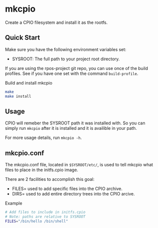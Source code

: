 # mkcpio

Create a CPIO filesystem and install it as the rootfs.

## Quick Start

Make sure you have the following environment variables set:

- SYSROOT: The full path to your project root directory.

If you are using the rpos-project git repo, you can use once of the build
profiles. See if you have one set with the command `build-profile`.

Build and install mkcpio

```bash
make
make install
```

## Usage

CPIO will remeber the SYSROOT path it was installed with. So you can simply run
`mkcpio` after it is installed and it is availible in your path.

For more usage details, run `mkcpio -h`.

## mkcpio.conf

The mkcpio.conf file, located in `$SYSROOT/etc/`, is used to tell mkcpio what
files to place in the initfs.cpio image. 

There are 2 facilities to accomplish this goal:

- FILES= used to add specific files into the CPIO archive.
- DIRS= used to add entire directory trees into the CPIO arcive.

Example

```bash
# Add files to include in initfs.cpio
# Note: paths are relative to SYSROOT
FILES="/bin/hello /bin/shell"
```
